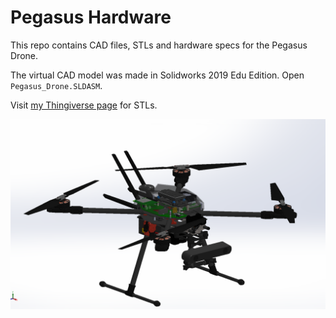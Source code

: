 # Pegasus Hardware

This repo contains CAD files, STLs and hardware specs for the Pegasus Drone.

The virtual CAD model was made in Solidworks 2019 Edu Edition. Open `Pegasus_Drone.SLDASM`.

Visit [my Thingiverse page](https://www.thingiverse.com/mihirpatel/designs) for STLs.

![](cad.png)

